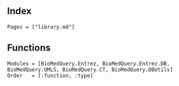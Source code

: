 
## Index

```@index
Pages = ["library.md"]
```

## Functions

```@autodocs
Modules = [BioMedQuery.Entrez, BioMedQuery.Entrez.DB, BioMedQuery.UMLS, BioMedQuery.CT, BioMedQuery.DBUtils]
Order   = [:function, :type]
```
